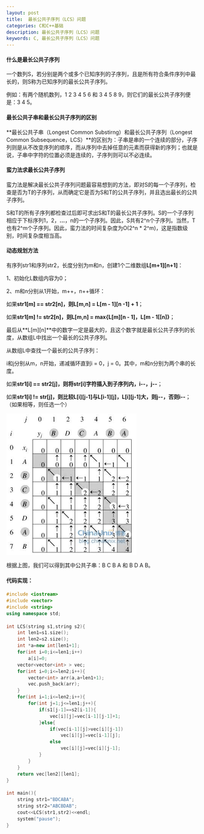 ```yaml
---
layout: post
title:  最长公共子序列（LCS）问题
categories: C和C++基础
description: 最长公共子序列（LCS）问题
keywords: C, 最长公共子序列（LCS）问题
---
```



#### 什么是最长公共子序列

一个数列S，若分别是两个或多个已知序列的子序列，且是所有符合条件序列中最长的，则S称为已知序列的最长公共子序列。

例如：有两个随机数列，1 2 3 4 5 6 和 3 4 5 8 9，则它们的最长公共子序列便是：3 4 5。

#### 最长公共子串和最长公共子序列的区别

**最长公共子串（Longest Common Substirng）和最长公共子序列（Longest Common Subsequence，LCS）**的区别为：子串是串的一个连续的部分，子序列则是从不改变序列的顺序，而从序列中去掉任意的元素而获得新的序列；也就是说，子串中字符的位置必须是连续的，子序列则可以不必连续。

#### 蛮力法求最长公共子序列

蛮力法是解决最长公共子序列问题最容易想到的方法，即对S的每一个子序列，检查是否为T的子序列，从而确定它是否为S和T的公共子序列，并且选出最长的公共子序列。
 
S和T的所有子序列都检查过后即可求出S和T的最长公共子序列。S的一个子序列相应于下标序列1，2，**...**，n的一个子序列。因此，S共有2^n个子序列。当然，T也有2^m个子序列。因此，蛮力法的时间复杂度为O(2^n * 2^m)，这是指数级别，时间复杂度相当高。

#### 动态规划方法

有序列str1和序列str2，长度分别为m和n，创建1个二维数组**L[m+1][n+1]**：

1、初始化L数组内容为0；

2、m和n分别从1开始，m++，n++循环：

如果**str1[m] == str2[n]，则L[m,n] = L[m - 1][n -1] + 1**；

如果**str1[m] != str2[n]，则L[m,n] = max{L[m][n - 1]，L[m - 1[[n]}**；

最后从**L[m][n]**中的数字一定是最大的，且这个数字就是最长公共子序列的长度，从数组L中找出一个最长的公共子序列。

从数组L中查找一个最长的公共子序列：

i和j分别从m，n开始，递减循环直到i = 0，j = 0。其中，m和n分别为两个串的长度。

如果**str1[i] == str2[j]，则将str[i]字符插入到子序列内，i--，j--**；

如果**str1[i] != str[j]，则比较L[i][j-1]与L[i-1][j]，L[i][j-1]大，则j--，否则i--**；（如果相等，则任选一个）

![](/images/posts/C++/268.png)

根据上图，我们可以得到其中公共子串：B C B A 和 B D A B。


#### 代码实现：

```cpp
#include <iostream>
#include <vector>
#include <string>
using namespace std;

int LCS(string s1,string s2){
	int len1=s1.size();
	int len2=s2.size();
	int *a=new int[len1+1];
	for(int i=0;i<=len1;i++)
		a[i]=0;
	vector<vector<int> > vec;
	for(int i=0;i<=len2;i++){
		vector<int> arr(a,a+len1+1);
		vec.push_back(arr);
	}
	for(int i=1;i<=len2;i++){
		for(int j=1;j<=len1;j++){
			if(s1[j-1]==s2[i-1]){
				vec[i][j]=vec[i-1][j-1]+1;
			}else{
				if(vec[i-1][j]>vec[i][j-1])
					vec[i][j]=vec[i-1][j];
				else
					vec[i][j]=vec[i][j-1];
			}
		}
	}
	return vec[len2][len1];
}

int main(){
	string str1="BDCABA";
	string str2="ABCBDAB";
	cout<<LCS(str1,str2)<<endl;
	system("pause");
}
```





